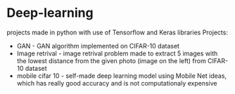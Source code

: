 # Deep-learning

projects made in python with use of Tensorflow and Keras libraries
Projects:
- GAN - GAN algorithm implemented on CIFAR-10 dataset
- Image retrival - image retrival problem made to extract 5 images with the lowest distance from the given photo (image on the left) from CIFAR-10 dataset
- mobile cifar 10 - self-made deep learning model using Mobile Net ideas, which has really good accuracy and is not computationaly expensive
